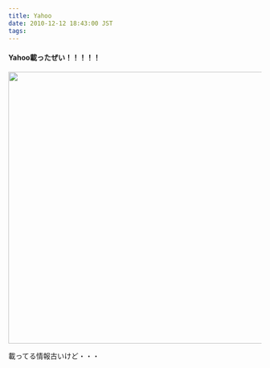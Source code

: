 ```yaml
---
title: Yahoo
date: 2010-12-12 18:43:00 JST
tags: 
---
```

<h4>Yahoo載ったぜい！！！！！</h4>
<p><a href="http://picasaweb.google.com/lh/photo/ltzwAhnTW0qSBVDHX21wFQ?feat=embedwebsite"><img src="http://lh6.ggpht.com/_k8x9PZSlKHk/TQSYqrsrMPI/AAAAAAAAAcs/Fd13O57Ot3k/s800/yahoo.png" alt="" width="540" /></a></p>
<p>載ってる情報古いけど・・・</p>